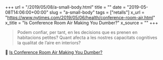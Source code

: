 +++
url = "/2019/05/08/a-small-body.html"
title = ""
date = "2019-05-08T14:06:00+00:00"
slug = "a-small-body"
tags = ["retalls"]
x_url = "https://www.nytimes.com/2019/05/06/health/conference-room-air.html"
x_title = "Is Conference Room Air Making You Dumber?"
x_source = ""
+++

> Podem confiar, per tant, en les decisions que es prenen en habitacions petites? Quant afecta a les nostres capacitats cognitives la qualitat de l’aire en interiors?

📎 [Is Conference Room Air Making You Dumber?](https://www.nytimes.com/2019/05/06/health/conference-room-air.html)
